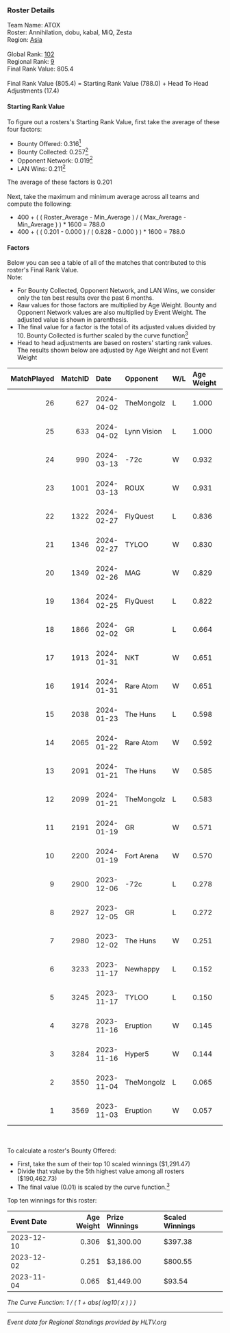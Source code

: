 ### Roster Details<br />
Team Name: ATOX<br />
Roster: Annihilation, dobu, kabal, MiQ, Zesta<br />
Region: [Asia]( ../standings_asia.md)<br />
<br />
Global Rank: [102](../standings_global.md)<br />
Regional Rank: [9]( ../standings_asia.md)<br />
Final Rank Value:  805.4<br />
<br />
Final Rank Value (805.4) = Starting Rank Value (788.0) + Head To Head Adjustments (17.4)<br />

#### Starting Rank Value<br />
To figure out a rosters's Starting Rank Value, first take the average of these four factors:<br />
- Bounty Offered: 0.316[<sup>1</sup>](#table2)
- Bounty Collected: 0.257[<sup>2</sup>](#table1)
- Opponent Network: 0.019[<sup>2</sup>](#table1)
- LAN Wins: 0.211[<sup>2</sup>](#table1)

The average of these factors is 0.201<br />
<br />
Next, take the maximum and minimum average across all teams and compute the following:<br />
- 400 + ( ( Roster_Average - Min_Average ) / ( Max_Average - Min_Average ) ) * 1600 = 788.0
- 400 + ( ( 0.201 - 0.000 ) / ( 0.828 - 0.000 ) ) * 1600 = 788.0


#### Factors<br />
Below you can see a table of all of the matches that contributed to this roster's Final Rank Value.<br />
Note:<br />

- For Bounty Collected, Opponent Network, and LAN Wins, we consider only the ten best results over the past 6 months.
- Raw values for those factors are multiplied by Age Weight. Bounty and Opponent Network values are also multiplied by Event Weight. The adjusted value is shown in parenthesis.
- The final value for a factor is the total of its adjusted values divided by 10. Bounty Collected is further scaled by the curve function[<sup>3</sup>](#curveFunction)
- Head to head adjustments are based on rosters' starting rank values. The results shown below are adjusted by Age Weight and not Event Weight
<span id="table1"></span><br />


| MatchPlayed | MatchID | Date       | Opponent    | W/L | Age Weight | Event Weight | Bounty Collected | Opponent Network | LAN Wins  | H2H Adjustment | Participating Roster                  |
| -: | -: | :- | :- | :- | :- | :- | :- | :- | :- | -: | :- |
|          26 |     627 | 2024-04-02 | TheMongolz  | L   | 1.000      | -            | -                | -                | -         |          -1.84 | Annihilation, dobu, kabal, MiQ, Zesta |
|          25 |     633 | 2024-04-02 | Lynn Vision | L   | 1.000      | -            | -                | -                | -         |          -4.13 | Annihilation, dobu, kabal, MiQ, Zesta |
|          24 |     990 | 2024-03-13 | -72c        | W   | 0.932      | 0.143        | 0.003 (0.000)    | 0.069 (0.009)    | 0 (0.000) |           7.63 | dobu, FlyNN, kabal, MiQ, Zesta        |
|          23 |    1001 | 2024-03-13 | ROUX        | W   | 0.931      | 0.143        | 0.000 (0.000)    | -                | 0 (0.000) |           2.77 | dobu, FlyNN, kabal, MiQ, Zesta        |
|          22 |    1322 | 2024-02-27 | FlyQuest    | L   | 0.836      | -            | -                | -                | -         |          -3.27 | AccuracyTG, dobu, kabal, MiQ, Zesta   |
|          21 |    1346 | 2024-02-27 | TYLOO       | W   | 0.830      | 0.143        | 0.055 (0.006)    | 0.490 (0.058)    | 1 (0.830) |          17.37 | AccuracyTG, dobu, kabal, MiQ, Zesta   |
|          20 |    1349 | 2024-02-26 | MAG         | W   | 0.829      | 0.143        | -                | 0.237 (0.028)    | 1 (0.829) |           5.86 | AccuracyTG, dobu, kabal, MiQ, Zesta   |
|          19 |    1364 | 2024-02-25 | FlyQuest    | L   | 0.822      | -            | -                | -                | -         |          -2.87 | AccuracyTG, dobu, kabal, MiQ, Zesta   |
|          18 |    1866 | 2024-02-02 | GR          | L   | 0.664      | -            | -                | -                | -         |         -13.98 | AccuracyTG, dobu, kabal, MiQ, Zesta   |
|          17 |    1913 | 2024-01-31 | NKT         | W   | 0.651      | 0.143        | 0.013 (0.001)    | 0.110 (0.010)    | 0 (0.000) |           9.54 | AccuracyTG, dobu, kabal, MiQ, Zesta   |
|          16 |    1914 | 2024-01-31 | Rare Atom   | W   | 0.651      | 0.143        | 0.024 (0.002)    | 0.233 (0.022)    | 0 (0.000) |           8.42 | AccuracyTG, dobu, kabal, MiQ, Zesta   |
|          15 |    2038 | 2024-01-23 | The Huns    | L   | 0.598      | -            | -                | -                | -         |         -14.46 | AccuracyTG, dobu, kabal, MiQ, Zesta   |
|          14 |    2065 | 2024-01-22 | Rare Atom   | W   | 0.592      | 0.143        | 0.024 (0.002)    | 0.233 (0.020)    | 0 (0.000) |           7.59 | AccuracyTG, dobu, kabal, MiQ, Zesta   |
|          13 |    2091 | 2024-01-21 | The Huns    | W   | 0.585      | 0.143        | -                | 0.232 (0.019)    | 0 (0.000) |           4.15 | AccuracyTG, dobu, kabal, MiQ, Zesta   |
|          12 |    2099 | 2024-01-21 | TheMongolz  | L   | 0.583      | -            | -                | -                | -         |          -0.79 | AccuracyTG, dobu, kabal, MiQ, Zesta   |
|          11 |    2191 | 2024-01-19 | GR          | W   | 0.571      | 0.143        | 0.005 (0.000)    | 0.267 (0.022)    | -         |           6.30 | AccuracyTG, dobu, kabal, MiQ, Zesta   |
|          10 |    2200 | 2024-01-19 | Fort Arena  | W   | 0.570      | 0.143        | -                | 0.025 (0.002)    | -         |           1.95 | AccuracyTG, dobu, kabal, MiQ, Zesta   |
|           9 |    2900 | 2023-12-06 | -72c        | L   | 0.278      | -            | -                | -                | -         |          -6.02 | AccuracyTG, dobu, kabal, MiQ, Zesta   |
|           8 |    2927 | 2023-12-05 | GR          | L   | 0.272      | -            | -                | -                | -         |          -5.68 | AccuracyTG, dobu, kabal, MiQ, Zesta   |
|           7 |    2980 | 2023-12-02 | The Huns    | W   | 0.251      | 0.300        | 0.002 (0.000)    | -                | 1 (0.251) |           1.53 | AccuracyTG, dobu, kabal, MiQ, Zesta   |
|           6 |    3233 | 2023-11-17 | Newhappy    | L   | 0.152      | -            | -                | -                | -         |          -2.93 | AccuracyTG, dobu, kabal, MiQ, Zesta   |
|           5 |    3245 | 2023-11-17 | TYLOO       | L   | 0.150      | -            | -                | -                | -         |          -1.71 | AccuracyTG, dobu, kabal, MiQ, Zesta   |
|           4 |    3278 | 2023-11-16 | Eruption    | W   | 0.145      | 0.143        | 0.000 (0.000)    | 0.091 (0.002)    | -         |           1.17 | AccuracyTG, dobu, kabal, MiQ, Zesta   |
|           3 |    3284 | 2023-11-16 | Hyper5      | W   | 0.144      | -            | -                | -                | -         |           0.46 | AccuracyTG, dobu, kabal, MiQ, Zesta   |
|           2 |    3550 | 2023-11-04 | TheMongolz  | L   | 0.065      | -            | -                | -                | -         |          -0.09 | cool4st, dobu, kabal, MiQ, yAmi       |
|           1 |    3569 | 2023-11-03 | Eruption    | W   | 0.057      | 0.307        | 0.000 (0.000)    | -                | 1 (0.057) |           0.46 | cool4st, dobu, kabal, MiQ, yAmi       |

<br />
<span id="table2"></span><br />
To calculate a roster's Bounty Offered:<br />

- First, take the sum of their top 10 scaled winnings ($1,291.47)
- Divide that value by the 5th highest value among all rosters ($190,462.73)
- The final value (0.01) is scaled by the curve function.[<sup>3</sup>](#curveFunction)

Top ten winnings for this roster:<br />

| Event Date | Age Weight | Prize Winnings | Scaled Winnings |
| :- | -: | :- | :- |
| 2023-12-10 |      0.306 | $1,300.00      | $397.38         |
| 2023-12-02 |      0.251 | $3,186.00      | $800.55         |
| 2023-11-04 |      0.065 | $1,449.00      | $93.54          |


<span id="curveFunction"></span>_The Curve Function: 1 / ( 1 + abs( log10( x ) ) )_<br />

---
_Event data for Regional Standings provided by HLTV.org_<br />
